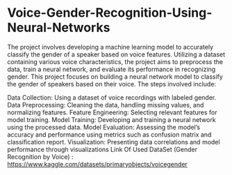 # Voice-Gender-Recognition-Using-Neural-Networks
The project involves developing a machine learning model to accurately classify the gender of a speaker based on voice features. Utilizing a dataset containing various voice characteristics, the project aims to preprocess the data, train a neural network, and evaluate its performance in recognizing gender.
This project focuses on building a neural network model to classify the gender of speakers based on their voice. The steps involved include:

Data Collection: Using a dataset of voice recordings with labeled gender.
Data Preprocessing: Cleaning the data, handling missing values, and normalizing features.
Feature Engineering: Selecting relevant features for model training.
Model Training: Developing and training a neural network using the processed data.
Model Evaluation: Assessing the model’s accuracy and performance using metrics such as confusion matrix and classification report.
Visualization: Presenting data correlations and model performance through visualizations 
Link Of Used DataSet (Gender Recognition by Voice) : https://www.kaggle.com/datasets/primaryobjects/voicegender

